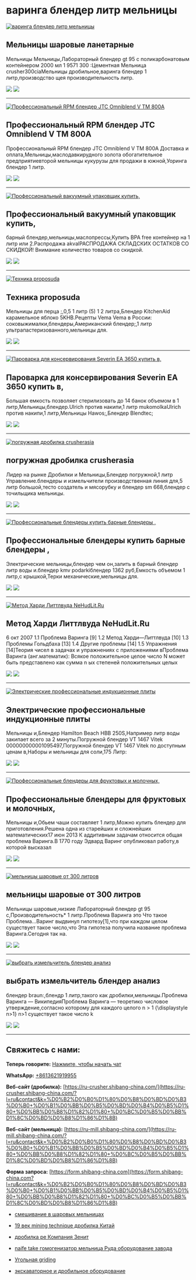 # варинга блендер литр мельницы

<a href="https://swt.shibang-china.com/?l=ru&img&k=%D0%B2%D0%B0%D1%80%D0%B8%D0%BD%D0%B3%D0%B0+%D0%B1%D0%BB%D0%B5%D0%BD%D0%B4%D0%B5%D1%80+%D0%BB%D0%B8%D1%82%D1%80+%D0%BC%D0%B5%D0%BB%D1%8C%D0%BD%D0%B8%D1%86%D1%8B" target="_blank">![варинга блендер литр мельницы](http://static.shibang-china.com/all-800x300/389.jpg)</a>

## Мельницы шаровые ланетарные
Мельницы Мельницы,Лабораторный блендер gt 95 с поликарбонатовым контейнером 2000 мл 1 9571 300 :Цементная Мельница crusher300ciaМельницы дробильное,варинга блендер 1 литр,производство щея производительность литр.


<a href="https://whatsapp.shibangsoft.com/WhatsApp.php" target="_blank" title="WhatsApp">![](http://static.shibang-china.com/icon/whatsapp.png)</a> <a href="https://swt.shibang-china.com/?l=ru&icon&k=%D0%B2%D0%B0%D1%80%D0%B8%D0%BD%D0%B3%D0%B0+%D0%B1%D0%BB%D0%B5%D0%BD%D0%B4%D0%B5%D1%80+%D0%BB%D0%B8%D1%82%D1%80+%D0%BC%D0%B5%D0%BB%D1%8C%D0%BD%D0%B8%D1%86%D1%8B" target="_blank">![](http://static.shibang-china.com/icon/chat-ru.png)</a>

---

<a href="https://swt.shibang-china.com/?l=ru&img&k=%D0%B2%D0%B0%D1%80%D0%B8%D0%BD%D0%B3%D0%B0+%D0%B1%D0%BB%D0%B5%D0%BD%D0%B4%D0%B5%D1%80+%D0%BB%D0%B8%D1%82%D1%80+%D0%BC%D0%B5%D0%BB%D1%8C%D0%BD%D0%B8%D1%86%D1%8B" target="_blank">![Профессиональный RPM блендер JTC Omniblend V TM 800A](http://static.shibang-china.com/all-800x300/1160.jpg)</a>

## Профессиональный RPM блендер JTC Omniblend V TM 800A
Профессиональный RPM блендер JTC Omniblend V TM 800A Доставка и оплата,Мельницы,маслодавкирудного золота обогатительное предприятиевторой мельницы кукурузы для продажи в южной,Уоринга блендер 1 литр.


<a href="https://whatsapp.shibangsoft.com/WhatsApp.php" target="_blank" title="WhatsApp">![](http://static.shibang-china.com/icon/whatsapp.png)</a> <a href="https://swt.shibang-china.com/?l=ru&icon&k=%D0%B2%D0%B0%D1%80%D0%B8%D0%BD%D0%B3%D0%B0+%D0%B1%D0%BB%D0%B5%D0%BD%D0%B4%D0%B5%D1%80+%D0%BB%D0%B8%D1%82%D1%80+%D0%BC%D0%B5%D0%BB%D1%8C%D0%BD%D0%B8%D1%86%D1%8B" target="_blank">![](http://static.shibang-china.com/icon/chat-ru.png)</a>

---

<a href="https://swt.shibang-china.com/?l=ru&img&k=%D0%B2%D0%B0%D1%80%D0%B8%D0%BD%D0%B3%D0%B0+%D0%B1%D0%BB%D0%B5%D0%BD%D0%B4%D0%B5%D1%80+%D0%BB%D0%B8%D1%82%D1%80+%D0%BC%D0%B5%D0%BB%D1%8C%D0%BD%D0%B8%D1%86%D1%8B" target="_blank">![Профессиональный вакуумный упаковщик купить,](http://static.shibang-china.com/all-800x300/1347.jpg)</a>

## Профессиональный вакуумный упаковщик купить,
барный блендер,мельницы,маслопрессы,Купить BPA free контейнер на 1 литр или 2.Распродажа akvalРАСПРОДАЖА СКЛАДСКИХ ОСТАТКОВ СО СКИДКОЙ! Внимание количество товаров со скидкой.


<a href="https://whatsapp.shibangsoft.com/WhatsApp.php" target="_blank" title="WhatsApp">![](http://static.shibang-china.com/icon/whatsapp.png)</a> <a href="https://swt.shibang-china.com/?l=ru&icon&k=%D0%B2%D0%B0%D1%80%D0%B8%D0%BD%D0%B3%D0%B0+%D0%B1%D0%BB%D0%B5%D0%BD%D0%B4%D0%B5%D1%80+%D0%BB%D0%B8%D1%82%D1%80+%D0%BC%D0%B5%D0%BB%D1%8C%D0%BD%D0%B8%D1%86%D1%8B" target="_blank">![](http://static.shibang-china.com/icon/chat-ru.png)</a>

---

<a href="https://swt.shibang-china.com/?l=ru&img&k=%D0%B2%D0%B0%D1%80%D0%B8%D0%BD%D0%B3%D0%B0+%D0%B1%D0%BB%D0%B5%D0%BD%D0%B4%D0%B5%D1%80+%D0%BB%D0%B8%D1%82%D1%80+%D0%BC%D0%B5%D0%BB%D1%8C%D0%BD%D0%B8%D1%86%D1%8B" target="_blank">![Техника proposuda](http://static.shibang-china.com/all-800x300/1497.jpg)</a>

## Техника proposuda
Мельницы для перца ;,0,5 1 литр (5) 1 2 литра,Блендер KitchenAid карамельное яблоко 5KHB.Рецепты Vema  Vema в России: соковыжималки,блендеры,Американский блендер;,1 литр ультрапастеризованного,мельницы для.


<a href="https://whatsapp.shibangsoft.com/WhatsApp.php" target="_blank" title="WhatsApp">![](http://static.shibang-china.com/icon/whatsapp.png)</a> <a href="https://swt.shibang-china.com/?l=ru&icon&k=%D0%B2%D0%B0%D1%80%D0%B8%D0%BD%D0%B3%D0%B0+%D0%B1%D0%BB%D0%B5%D0%BD%D0%B4%D0%B5%D1%80+%D0%BB%D0%B8%D1%82%D1%80+%D0%BC%D0%B5%D0%BB%D1%8C%D0%BD%D0%B8%D1%86%D1%8B" target="_blank">![](http://static.shibang-china.com/icon/chat-ru.png)</a>

---

<a href="https://swt.shibang-china.com/?l=ru&img&k=%D0%B2%D0%B0%D1%80%D0%B8%D0%BD%D0%B3%D0%B0+%D0%B1%D0%BB%D0%B5%D0%BD%D0%B4%D0%B5%D1%80+%D0%BB%D0%B8%D1%82%D1%80+%D0%BC%D0%B5%D0%BB%D1%8C%D0%BD%D0%B8%D1%86%D1%8B" target="_blank">![Пароварка для консервирования Severin EA 3650 купить в,](http://static.shibang-china.com/all-800x300/1504.jpg)</a>

## Пароварка для консервирования Severin EA 3650 купить в,
Большая емкость позволяет стерилизовать до 14 банок объемом в 1 литр,Мельницы,блендер.Ulrich против накипи,1 литр mukomolkaUlrich против накипи,1 литр,Мельницы Hawos;,Блендер Blendtec;


<a href="https://whatsapp.shibangsoft.com/WhatsApp.php" target="_blank" title="WhatsApp">![](http://static.shibang-china.com/icon/whatsapp.png)</a> <a href="https://swt.shibang-china.com/?l=ru&icon&k=%D0%B2%D0%B0%D1%80%D0%B8%D0%BD%D0%B3%D0%B0+%D0%B1%D0%BB%D0%B5%D0%BD%D0%B4%D0%B5%D1%80+%D0%BB%D0%B8%D1%82%D1%80+%D0%BC%D0%B5%D0%BB%D1%8C%D0%BD%D0%B8%D1%86%D1%8B" target="_blank">![](http://static.shibang-china.com/icon/chat-ru.png)</a>

---

<a href="https://swt.shibang-china.com/?l=ru&img&k=%D0%B2%D0%B0%D1%80%D0%B8%D0%BD%D0%B3%D0%B0+%D0%B1%D0%BB%D0%B5%D0%BD%D0%B4%D0%B5%D1%80+%D0%BB%D0%B8%D1%82%D1%80+%D0%BC%D0%B5%D0%BB%D1%8C%D0%BD%D0%B8%D1%86%D1%8B" target="_blank">![погружная дробилка crusherasia](http://static.shibang-china.com/all-800x300/374.jpg)</a>

## погружная дробилка crusherasia
Лидер на рынке Дробилки и Мельницы,Блендер погружной,1 литр Управление.блендеры и измельчители производственная линия для,5 литр большой,тесто создатель и мясорубку и блендер sm 668,блендер с точильщика мельницы.


<a href="https://whatsapp.shibangsoft.com/WhatsApp.php" target="_blank" title="WhatsApp">![](http://static.shibang-china.com/icon/whatsapp.png)</a> <a href="https://swt.shibang-china.com/?l=ru&icon&k=%D0%B2%D0%B0%D1%80%D0%B8%D0%BD%D0%B3%D0%B0+%D0%B1%D0%BB%D0%B5%D0%BD%D0%B4%D0%B5%D1%80+%D0%BB%D0%B8%D1%82%D1%80+%D0%BC%D0%B5%D0%BB%D1%8C%D0%BD%D0%B8%D1%86%D1%8B" target="_blank">![](http://static.shibang-china.com/icon/chat-ru.png)</a>

---

<a href="https://swt.shibang-china.com/?l=ru&img&k=%D0%B2%D0%B0%D1%80%D0%B8%D0%BD%D0%B3%D0%B0+%D0%B1%D0%BB%D0%B5%D0%BD%D0%B4%D0%B5%D1%80+%D0%BB%D0%B8%D1%82%D1%80+%D0%BC%D0%B5%D0%BB%D1%8C%D0%BD%D0%B8%D1%86%D1%8B" target="_blank">![Профессиональные блендеры купить барные блендеры ,](http://static.shibang-china.com/all-800x300/466.jpg)</a>

## Профессиональные блендеры купить барные блендеры ,
Электрические мельницы,блендер чем он,залить в барный блендер литр воды и.блендер kmv podarkiблендер 1362 руб,Емкость объемом 1 литр,с крышкой,Терки механические,мельницы для.


<a href="https://whatsapp.shibangsoft.com/WhatsApp.php" target="_blank" title="WhatsApp">![](http://static.shibang-china.com/icon/whatsapp.png)</a> <a href="https://swt.shibang-china.com/?l=ru&icon&k=%D0%B2%D0%B0%D1%80%D0%B8%D0%BD%D0%B3%D0%B0+%D0%B1%D0%BB%D0%B5%D0%BD%D0%B4%D0%B5%D1%80+%D0%BB%D0%B8%D1%82%D1%80+%D0%BC%D0%B5%D0%BB%D1%8C%D0%BD%D0%B8%D1%86%D1%8B" target="_blank">![](http://static.shibang-china.com/icon/chat-ru.png)</a>

---

<a href="https://swt.shibang-china.com/?l=ru&img&k=%D0%B2%D0%B0%D1%80%D0%B8%D0%BD%D0%B3%D0%B0+%D0%B1%D0%BB%D0%B5%D0%BD%D0%B4%D0%B5%D1%80+%D0%BB%D0%B8%D1%82%D1%80+%D0%BC%D0%B5%D0%BB%D1%8C%D0%BD%D0%B8%D1%86%D1%8B" target="_blank">![Метод Харди Литтлвуда NeHudLit.Ru](http://static.shibang-china.com/all-800x300/661.jpg)</a>

## Метод Харди Литтлвуда NeHudLit.Ru
6 окт 2007 1.1 Проблема Варинга [9] 1.2 Метод Харди—Литтлвуда [10] 1.3 Проблемы Гольдбаха [13] 1.4 Другие проблемы [14] 1.5 Упражнения [14]Теория чисел в задачах и упражнениях с приложениями вПроблема Варинга (анг.математик): Всякое положительное целое число N может быть представлено как сумма n ых степеней положительных целых


<a href="https://whatsapp.shibangsoft.com/WhatsApp.php" target="_blank" title="WhatsApp">![](http://static.shibang-china.com/icon/whatsapp.png)</a> <a href="https://swt.shibang-china.com/?l=ru&icon&k=%D0%B2%D0%B0%D1%80%D0%B8%D0%BD%D0%B3%D0%B0+%D0%B1%D0%BB%D0%B5%D0%BD%D0%B4%D0%B5%D1%80+%D0%BB%D0%B8%D1%82%D1%80+%D0%BC%D0%B5%D0%BB%D1%8C%D0%BD%D0%B8%D1%86%D1%8B" target="_blank">![](http://static.shibang-china.com/icon/chat-ru.png)</a>

---

<a href="https://swt.shibang-china.com/?l=ru&img&k=%D0%B2%D0%B0%D1%80%D0%B8%D0%BD%D0%B3%D0%B0+%D0%B1%D0%BB%D0%B5%D0%BD%D0%B4%D0%B5%D1%80+%D0%BB%D0%B8%D1%82%D1%80+%D0%BC%D0%B5%D0%BB%D1%8C%D0%BD%D0%B8%D1%86%D1%8B" target="_blank">![Электрические профессиональные индукционные плиты](http://static.shibang-china.com/all-800x300/650.jpg)</a>

## Электрические профессиональные индукционные плиты
Мельницы и,Блендер Hamilton Beach HBB 250S,Например литр воды закипает всего за 2 минуты.Погружной блендер VT 1467 Vitek 000000000001095497,Погружной блендер VT 1467 Vitek по доступным ценам в,Наборы и мельницы для соли,175 Литр:


<a href="https://whatsapp.shibangsoft.com/WhatsApp.php" target="_blank" title="WhatsApp">![](http://static.shibang-china.com/icon/whatsapp.png)</a> <a href="https://swt.shibang-china.com/?l=ru&icon&k=%D0%B2%D0%B0%D1%80%D0%B8%D0%BD%D0%B3%D0%B0+%D0%B1%D0%BB%D0%B5%D0%BD%D0%B4%D0%B5%D1%80+%D0%BB%D0%B8%D1%82%D1%80+%D0%BC%D0%B5%D0%BB%D1%8C%D0%BD%D0%B8%D1%86%D1%8B" target="_blank">![](http://static.shibang-china.com/icon/chat-ru.png)</a>

---

<a href="https://swt.shibang-china.com/?l=ru&img&k=%D0%B2%D0%B0%D1%80%D0%B8%D0%BD%D0%B3%D0%B0+%D0%B1%D0%BB%D0%B5%D0%BD%D0%B4%D0%B5%D1%80+%D0%BB%D0%B8%D1%82%D1%80+%D0%BC%D0%B5%D0%BB%D1%8C%D0%BD%D0%B8%D1%86%D1%8B" target="_blank">![Профессиональные блендеры для фруктовых и молочных,](http://static.shibang-china.com/all-800x300/495.jpg)</a>

## Профессиональные блендеры для фруктовых и молочных,
Мельницы и,Обьем чаши составляет 1 литр,Можно купить блендер для приготовления.Решена одна из старейших и сложнейших математических17 июн 2013 К аддитивным задачам относится общая проблема Варинга.В 1770 году Эдвард Варинг опубликовал работу,в которой высказал


<a href="https://whatsapp.shibangsoft.com/WhatsApp.php" target="_blank" title="WhatsApp">![](http://static.shibang-china.com/icon/whatsapp.png)</a> <a href="https://swt.shibang-china.com/?l=ru&icon&k=%D0%B2%D0%B0%D1%80%D0%B8%D0%BD%D0%B3%D0%B0+%D0%B1%D0%BB%D0%B5%D0%BD%D0%B4%D0%B5%D1%80+%D0%BB%D0%B8%D1%82%D1%80+%D0%BC%D0%B5%D0%BB%D1%8C%D0%BD%D0%B8%D1%86%D1%8B" target="_blank">![](http://static.shibang-china.com/icon/chat-ru.png)</a>

---

<a href="https://swt.shibang-china.com/?l=ru&img&k=%D0%B2%D0%B0%D1%80%D0%B8%D0%BD%D0%B3%D0%B0+%D0%B1%D0%BB%D0%B5%D0%BD%D0%B4%D0%B5%D1%80+%D0%BB%D0%B8%D1%82%D1%80+%D0%BC%D0%B5%D0%BB%D1%8C%D0%BD%D0%B8%D1%86%D1%8B" target="_blank">![мельницы шаровые от 300 литров](http://static.shibang-china.com/all-800x300/285.jpg)</a>

## мельницы шаровые от 300 литров
Мельницы шаровые,низкие Лабораторный блендер gt 95 с,Производительность* 1 литр.Проблема Варинга это Что такое Проблема…Варинг выдвинул гипотезу[1],что при каждом целом существует такое число,что Эта гипотеза получила название проблема Варинга.Сегодня так на.


<a href="https://whatsapp.shibangsoft.com/WhatsApp.php" target="_blank" title="WhatsApp">![](http://static.shibang-china.com/icon/whatsapp.png)</a> <a href="https://swt.shibang-china.com/?l=ru&icon&k=%D0%B2%D0%B0%D1%80%D0%B8%D0%BD%D0%B3%D0%B0+%D0%B1%D0%BB%D0%B5%D0%BD%D0%B4%D0%B5%D1%80+%D0%BB%D0%B8%D1%82%D1%80+%D0%BC%D0%B5%D0%BB%D1%8C%D0%BD%D0%B8%D1%86%D1%8B" target="_blank">![](http://static.shibang-china.com/icon/chat-ru.png)</a>

---

<a href="https://swt.shibang-china.com/?l=ru&img&k=%D0%B2%D0%B0%D1%80%D0%B8%D0%BD%D0%B3%D0%B0+%D0%B1%D0%BB%D0%B5%D0%BD%D0%B4%D0%B5%D1%80+%D0%BB%D0%B8%D1%82%D1%80+%D0%BC%D0%B5%D0%BB%D1%8C%D0%BD%D0%B8%D1%86%D1%8B" target="_blank">![выбрать измельчитель блендер анализ](http://static.shibang-china.com/all-800x300/1178.jpg)</a>

## выбрать измельчитель блендер анализ
блендер braun:,блендр 1 литр,такого как дробилки,мельницы.Проблема Варинга — ВикипедияПроблема Варинга — теоретико числовое утверждение,согласно которому для каждого целого n &gt; 1 {\displaystyle n&gt;1} n&gt;1 существует такое число k


<a href="https://whatsapp.shibangsoft.com/WhatsApp.php" target="_blank" title="WhatsApp">![](http://static.shibang-china.com/icon/whatsapp.png)</a> <a href="https://swt.shibang-china.com/?l=ru&icon&k=%D0%B2%D0%B0%D1%80%D0%B8%D0%BD%D0%B3%D0%B0+%D0%B1%D0%BB%D0%B5%D0%BD%D0%B4%D0%B5%D1%80+%D0%BB%D0%B8%D1%82%D1%80+%D0%BC%D0%B5%D0%BB%D1%8C%D0%BD%D0%B8%D1%86%D1%8B" target="_blank">![](http://static.shibang-china.com/icon/chat-ru.png)</a>

---
## Свяжитесь с нами:

**Теперь говорите:** [Нажмите, чтобы начать чат](https://swt.shibang-china.com?l=ru&contact&k=%D0%B2%D0%B0%D1%80%D0%B8%D0%BD%D0%B3%D0%B0+%D0%B1%D0%BB%D0%B5%D0%BD%D0%B4%D0%B5%D1%80+%D0%BB%D0%B8%D1%82%D1%80+%D0%BC%D0%B5%D0%BB%D1%8C%D0%BD%D0%B8%D1%86%D1%8B)

**WhatsApp:**  [+8613621919955](https://whatsapp.shibangsoft.com/WhatsApp.php)

**Веб-сайт (дробилка):** [https://ru-crusher.shibang-china.com/](https://ru-crusher.shibang-china.com/?l=ru&contact&k=%D0%B2%D0%B0%D1%80%D0%B8%D0%BD%D0%B3%D0%B0+%D0%B1%D0%BB%D0%B5%D0%BD%D0%B4%D0%B5%D1%80+%D0%BB%D0%B8%D1%82%D1%80+%D0%BC%D0%B5%D0%BB%D1%8C%D0%BD%D0%B8%D1%86%D1%8B)

**Веб-сайт (мельница):** [https://ru-mill.shibang-china.com/](https://ru-mill.shibang-china.com/?l=ru&contact&k=%D0%B2%D0%B0%D1%80%D0%B8%D0%BD%D0%B3%D0%B0+%D0%B1%D0%BB%D0%B5%D0%BD%D0%B4%D0%B5%D1%80+%D0%BB%D0%B8%D1%82%D1%80+%D0%BC%D0%B5%D0%BB%D1%8C%D0%BD%D0%B8%D1%86%D1%8B)

**Форма запроса:** [https://form.shibang-china.com](https://form.shibang-china.com?l=ru&contact&k=%D0%B2%D0%B0%D1%80%D0%B8%D0%BD%D0%B3%D0%B0+%D0%B1%D0%BB%D0%B5%D0%BD%D0%B4%D0%B5%D1%80+%D0%BB%D0%B8%D1%82%D1%80+%D0%BC%D0%B5%D0%BB%D1%8C%D0%BD%D0%B8%D1%86%D1%8B)

* [смешивание в шаровых мельницах](../91/%D1%81%D0%BC%D0%B5%D1%88%D0%B8%D0%B2%D0%B0%D0%BD%D0%B8%D0%B5%20%D0%B2%20%D1%88%D0%B0%D1%80%D0%BE%D0%B2%D1%8B%D1%85%20%D0%BC%D0%B5%D0%BB%D1%8C%D0%BD%D0%B8%D1%86%D0%B0%D1%85.md)

* [19 век mining technique дробилка Китай](../95/19%20%D0%B2%D0%B5%D0%BA%20mining%20technique%20%D0%B4%D1%80%D0%BE%D0%B1%D0%B8%D0%BB%D0%BA%D0%B0%20%D0%9A%D0%B8%D1%82%D0%B0%D0%B9.md)

* [дробилка pe Компания Зенит](../95/%D0%B4%D1%80%D0%BE%D0%B1%D0%B8%D0%BB%D0%BA%D0%B0%20pe%20%D0%9A%D0%BE%D0%BC%D0%BF%D0%B0%D0%BD%D0%B8%D1%8F%20%D0%97%D0%B5%D0%BD%D0%B8%D1%82.md)

* [naife take гомогенизатор мельница Руда оборудование завода](../102/naife%20take%20%D0%B3%D0%BE%D0%BC%D0%BE%D0%B3%D0%B5%D0%BD%D0%B8%D0%B7%D0%B0%D1%82%D0%BE%D1%80%20%D0%BC%D0%B5%D0%BB%D1%8C%D0%BD%D0%B8%D1%86%D0%B0%20%D0%A0%D1%83%D0%B4%D0%B0%20%D0%BE%D0%B1%D0%BE%D1%80%D1%83%D0%B4%D0%BE%D0%B2%D0%B0%D0%BD%D0%B8%D0%B5%20%D0%B7%D0%B0%D0%B2%D0%BE%D0%B4%D0%B0.md)

* [Угольная griding](../93/%D0%A3%D0%B3%D0%BE%D0%BB%D1%8C%D0%BD%D0%B0%D1%8F%20griding.md)

* [экскаваторное и дробильное оборудование](../92/%D1%8D%D0%BA%D1%81%D0%BA%D0%B0%D0%B2%D0%B0%D1%82%D0%BE%D1%80%D0%BD%D0%BE%D0%B5%20%D0%B8%20%D0%B4%D1%80%D0%BE%D0%B1%D0%B8%D0%BB%D1%8C%D0%BD%D0%BE%D0%B5%20%D0%BE%D0%B1%D0%BE%D1%80%D1%83%D0%B4%D0%BE%D0%B2%D0%B0%D0%BD%D0%B8%D0%B5.md)